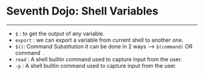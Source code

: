 # Seventh Dojo: Shell Variables
---

- `$` : to get the output of any variable.
- `export` : we can export a variable from current shell to another one.
- `$()`: Command Substitution it can be done in 2 ways --> `$(command)` OR ` `command` `.
- `read` : A shell builtin command used to capture input from the user.
- `-p` : A shell builtin command used to capture input from the user.
